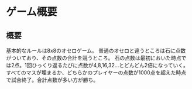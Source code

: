 # ゲーム概要

## 概要
基本的なルールは8x8のオセロゲーム。
普通のオセロと違うところは石に点数がついており、その点数の合計を競うところ。
石の点数は最初においた時点では2点。1回ひっくり返るたびに点数が4,8,16,32...とどんどん2倍になっていく。
すべてのマスが埋まるか、どちらかのプレイヤーの点数が1000点を超えた時点で試合終了。合計点数が多い方が勝ち。